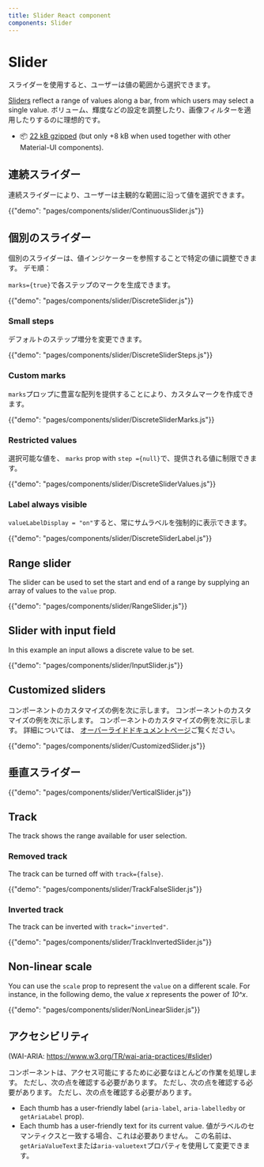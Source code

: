 ```yaml
---
title: Slider React component
components: Slider
---
```


# Slider

<p class="description">スライダーを使用すると、ユーザーは値の範囲から選択できます。</p>

[Sliders](https://material.io/design/components/sliders.html) reflect a range of values along a bar, from which users may select a single value. ボリューム、輝度などの設定を調整したり、画像フィルターを適用したりするのに理想的です。

- 📦 [22 kB gzipped](/size-snapshot) (but only +8 kB when used together with other Material-UI components).

## 連続スライダー

連続スライダーにより、ユーザーは主観的な範囲に沿って値を選択できます。

{{"demo": "pages/components/slider/ContinuousSlider.js"}}

## 個別のスライダー

個別のスライダーは、値インジケーターを参照することで特定の値に調整できます。 デモ順：

`marks={true}`で各ステップのマークを生成できます。

{{"demo": "pages/components/slider/DiscreteSlider.js"}}

### Small steps

デフォルトのステップ増分を変更できます。

{{"demo": "pages/components/slider/DiscreteSliderSteps.js"}}

### Custom marks

`marks`プロップに豊富な配列を提供することにより、カスタムマークを作成できます。

{{"demo": "pages/components/slider/DiscreteSliderMarks.js"}}

### Restricted values

選択可能な値を、 `marks` prop with `step ={null}`で、提供される値に制限できます。

{{"demo": "pages/components/slider/DiscreteSliderValues.js"}}

### Label always visible

`valueLabelDisplay = "on"`すると、常にサムラベルを強制的に表示できます。

{{"demo": "pages/components/slider/DiscreteSliderLabel.js"}}

## Range slider

The slider can be used to set the start and end of a range by supplying an array of values to the `value` prop.

{{"demo": "pages/components/slider/RangeSlider.js"}}

## Slider with input field

In this example an input allows a discrete value to be set.

{{"demo": "pages/components/slider/InputSlider.js"}}

## Customized sliders

コンポーネントのカスタマイズの例を次に示します。 コンポーネントのカスタマイズの例を次に示します。 コンポーネントのカスタマイズの例を次に示します。 詳細については、 [オーバーライドドキュメントページ](/customization/components/)ご覧ください。

{{"demo": "pages/components/slider/CustomizedSlider.js"}}

## 垂直スライダー

{{"demo": "pages/components/slider/VerticalSlider.js"}}

## Track

The track shows the range available for user selection.

### Removed track

The track can be turned off with `track={false}`.

{{"demo": "pages/components/slider/TrackFalseSlider.js"}}

### Inverted track

The track can be inverted with `track="inverted"`.

{{"demo": "pages/components/slider/TrackInvertedSlider.js"}}

## Non-linear scale

You can use the `scale` prop to represent the `value` on a different scale. For instance, in the following demo, the value *x* represents the power of *10^x*.

{{"demo": "pages/components/slider/NonLinearSlider.js"}}

## アクセシビリティ

(WAI-ARIA: https://www.w3.org/TR/wai-aria-practices/#slider)

コンポーネントは、アクセス可能にするために必要なほとんどの作業を処理します。 ただし、次の点を確認する必要があります。 ただし、次の点を確認する必要があります。 ただし、次の点を確認する必要があります。

- Each thumb has a user-friendly label (`aria-label`, `aria-labelledby` or `getAriaLabel` prop).
- Each thumb has a user-friendly text for its current value. 値がラベルのセマンティクスと一致する場合、これは必要ありません。 この名前は、 `getAriaValueText`または`aria-valuetext`プロパティを使用して変更できます。